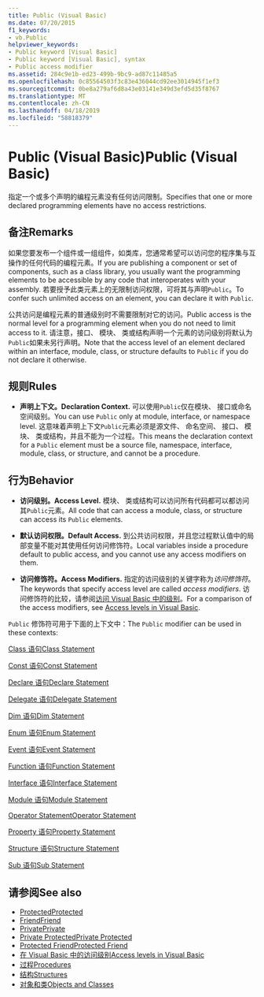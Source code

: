 ```yaml
---
title: Public (Visual Basic)
ms.date: 07/20/2015
f1_keywords:
- vb.Public
helpviewer_keywords:
- Public keyword [Visual Basic]
- Public keyword [Visual Basic], syntax
- Public access modifier
ms.assetid: 284c9e1b-ed23-499b-9bc9-ad87c11485a5
ms.openlocfilehash: 0c85564503f3c83e436044cd92ee3014945f1ef3
ms.sourcegitcommit: 0be8a279af6d8a43e03141e349d3efd5d35f8767
ms.translationtype: MT
ms.contentlocale: zh-CN
ms.lasthandoff: 04/18/2019
ms.locfileid: "58818379"
---
```

# <a name="public-visual-basic"></a><span data-ttu-id="1164c-102">Public (Visual Basic)</span><span class="sxs-lookup"><span data-stu-id="1164c-102">Public (Visual Basic)</span></span>
<span data-ttu-id="1164c-103">指定一个或多个声明的编程元素没有任何访问限制。</span><span class="sxs-lookup"><span data-stu-id="1164c-103">Specifies that one or more declared programming elements have no access restrictions.</span></span>  
  
## <a name="remarks"></a><span data-ttu-id="1164c-104">备注</span><span class="sxs-lookup"><span data-stu-id="1164c-104">Remarks</span></span>  
 <span data-ttu-id="1164c-105">如果您要发布一个组件或一组组件，如类库，您通常希望可以访问您的程序集与互操作的任何代码的编程元素。</span><span class="sxs-lookup"><span data-stu-id="1164c-105">If you are publishing a component or set of components, such as a class library, you usually want the programming elements to be accessible by any code that interoperates with your assembly.</span></span> <span data-ttu-id="1164c-106">若要授予此类元素上的无限制访问权限，可将其与声明`Public`。</span><span class="sxs-lookup"><span data-stu-id="1164c-106">To confer such unlimited access on an element, you can declare it with `Public`.</span></span>  
  
 <span data-ttu-id="1164c-107">公共访问是编程元素的普通级别时不需要限制对它的访问。</span><span class="sxs-lookup"><span data-stu-id="1164c-107">Public access is the normal level for a programming element when you do not need to limit access to it.</span></span> <span data-ttu-id="1164c-108">请注意，接口、 模块、 类或结构声明一个元素的访问级别将默认为`Public`如果未另行声明。</span><span class="sxs-lookup"><span data-stu-id="1164c-108">Note that the access level of an element declared within an interface, module, class, or structure defaults to `Public` if you do not declare it otherwise.</span></span>  
  
## <a name="rules"></a><span data-ttu-id="1164c-109">规则</span><span class="sxs-lookup"><span data-stu-id="1164c-109">Rules</span></span>  
  
-   <span data-ttu-id="1164c-110">**声明上下文。**</span><span class="sxs-lookup"><span data-stu-id="1164c-110">**Declaration Context.**</span></span> <span data-ttu-id="1164c-111">可以使用`Public`仅在模块、 接口或命名空间级别。</span><span class="sxs-lookup"><span data-stu-id="1164c-111">You can use `Public` only at module, interface, or namespace level.</span></span> <span data-ttu-id="1164c-112">这意味着声明上下文`Public`元素必须是源文件、 命名空间、 接口、 模块、 类或结构，并且不能为一个过程。</span><span class="sxs-lookup"><span data-stu-id="1164c-112">This means the declaration context for a `Public` element must be a source file, namespace, interface, module, class, or structure, and cannot be a procedure.</span></span>  
  
## <a name="behavior"></a><span data-ttu-id="1164c-113">行为</span><span class="sxs-lookup"><span data-stu-id="1164c-113">Behavior</span></span>  
  
-   <span data-ttu-id="1164c-114">**访问级别。**</span><span class="sxs-lookup"><span data-stu-id="1164c-114">**Access Level.**</span></span> <span data-ttu-id="1164c-115">模块、 类或结构可以访问所有代码都可以都访问其`Public`元素。</span><span class="sxs-lookup"><span data-stu-id="1164c-115">All code that can access a module, class, or structure can access its `Public` elements.</span></span>  
  
-   <span data-ttu-id="1164c-116">**默认访问权限。**</span><span class="sxs-lookup"><span data-stu-id="1164c-116">**Default Access.**</span></span> <span data-ttu-id="1164c-117">到公共访问权限，并且您过程默认值中的局部变量不能对其使用任何访问修饰符。</span><span class="sxs-lookup"><span data-stu-id="1164c-117">Local variables inside a procedure default to public access, and you cannot use any access modifiers on them.</span></span>  
  
-   <span data-ttu-id="1164c-118">**访问修饰符。**</span><span class="sxs-lookup"><span data-stu-id="1164c-118">**Access Modifiers.**</span></span> <span data-ttu-id="1164c-119">指定的访问级别的关键字称为*访问修饰符*。</span><span class="sxs-lookup"><span data-stu-id="1164c-119">The keywords that specify access level are called *access modifiers*.</span></span> <span data-ttu-id="1164c-120">访问修饰符的比较，请参阅[访问 Visual Basic 中的级别](../../../visual-basic/programming-guide/language-features/declared-elements/access-levels.md)。</span><span class="sxs-lookup"><span data-stu-id="1164c-120">For a comparison of the access modifiers, see [Access levels in Visual Basic](../../../visual-basic/programming-guide/language-features/declared-elements/access-levels.md).</span></span>  
  
 <span data-ttu-id="1164c-121">`Public` 修饰符可用于下面的上下文中：</span><span class="sxs-lookup"><span data-stu-id="1164c-121">The `Public` modifier can be used in these contexts:</span></span>  
  
 [<span data-ttu-id="1164c-122">Class 语句</span><span class="sxs-lookup"><span data-stu-id="1164c-122">Class Statement</span></span>](../../../visual-basic/language-reference/statements/class-statement.md)  
  
 [<span data-ttu-id="1164c-123">Const 语句</span><span class="sxs-lookup"><span data-stu-id="1164c-123">Const Statement</span></span>](../../../visual-basic/language-reference/statements/const-statement.md)  
  
 [<span data-ttu-id="1164c-124">Declare 语句</span><span class="sxs-lookup"><span data-stu-id="1164c-124">Declare Statement</span></span>](../../../visual-basic/language-reference/statements/declare-statement.md)  
  
 [<span data-ttu-id="1164c-125">Delegate 语句</span><span class="sxs-lookup"><span data-stu-id="1164c-125">Delegate Statement</span></span>](../../../visual-basic/language-reference/statements/delegate-statement.md)  
  
 [<span data-ttu-id="1164c-126">Dim 语句</span><span class="sxs-lookup"><span data-stu-id="1164c-126">Dim Statement</span></span>](../../../visual-basic/language-reference/statements/dim-statement.md)  
  
 [<span data-ttu-id="1164c-127">Enum 语句</span><span class="sxs-lookup"><span data-stu-id="1164c-127">Enum Statement</span></span>](../../../visual-basic/language-reference/statements/enum-statement.md)  
  
 [<span data-ttu-id="1164c-128">Event 语句</span><span class="sxs-lookup"><span data-stu-id="1164c-128">Event Statement</span></span>](../../../visual-basic/language-reference/statements/event-statement.md)  
  
 [<span data-ttu-id="1164c-129">Function 语句</span><span class="sxs-lookup"><span data-stu-id="1164c-129">Function Statement</span></span>](../../../visual-basic/language-reference/statements/function-statement.md)  
  
 [<span data-ttu-id="1164c-130">Interface 语句</span><span class="sxs-lookup"><span data-stu-id="1164c-130">Interface Statement</span></span>](../../../visual-basic/language-reference/statements/interface-statement.md)  
  
 [<span data-ttu-id="1164c-131">Module 语句</span><span class="sxs-lookup"><span data-stu-id="1164c-131">Module Statement</span></span>](../../../visual-basic/language-reference/statements/module-statement.md)  
  
 [<span data-ttu-id="1164c-132">Operator Statement</span><span class="sxs-lookup"><span data-stu-id="1164c-132">Operator Statement</span></span>](../../../visual-basic/language-reference/statements/operator-statement.md)  
  
 [<span data-ttu-id="1164c-133">Property 语句</span><span class="sxs-lookup"><span data-stu-id="1164c-133">Property Statement</span></span>](../../../visual-basic/language-reference/statements/property-statement.md)  
  
 [<span data-ttu-id="1164c-134">Structure 语句</span><span class="sxs-lookup"><span data-stu-id="1164c-134">Structure Statement</span></span>](../../../visual-basic/language-reference/statements/structure-statement.md)  
  
 [<span data-ttu-id="1164c-135">Sub 语句</span><span class="sxs-lookup"><span data-stu-id="1164c-135">Sub Statement</span></span>](../../../visual-basic/language-reference/statements/sub-statement.md)  
  
## <a name="see-also"></a><span data-ttu-id="1164c-136">请参阅</span><span class="sxs-lookup"><span data-stu-id="1164c-136">See also</span></span>

- [<span data-ttu-id="1164c-137">Protected</span><span class="sxs-lookup"><span data-stu-id="1164c-137">Protected</span></span>](../../../visual-basic/language-reference/modifiers/protected.md)
- [<span data-ttu-id="1164c-138">Friend</span><span class="sxs-lookup"><span data-stu-id="1164c-138">Friend</span></span>](../../../visual-basic/language-reference/modifiers/friend.md)
- [<span data-ttu-id="1164c-139">Private</span><span class="sxs-lookup"><span data-stu-id="1164c-139">Private</span></span>](../../../visual-basic/language-reference/modifiers/private.md)
- [<span data-ttu-id="1164c-140">Private Protected</span><span class="sxs-lookup"><span data-stu-id="1164c-140">Private Protected</span></span>](private-protected.md)
- [<span data-ttu-id="1164c-141">Protected Friend</span><span class="sxs-lookup"><span data-stu-id="1164c-141">Protected Friend</span></span>](protected-friend.md)
- [<span data-ttu-id="1164c-142">在 Visual Basic 中的访问级别</span><span class="sxs-lookup"><span data-stu-id="1164c-142">Access levels in Visual Basic</span></span>](../../../visual-basic/programming-guide/language-features/declared-elements/access-levels.md)
- [<span data-ttu-id="1164c-143">过程</span><span class="sxs-lookup"><span data-stu-id="1164c-143">Procedures</span></span>](../../../visual-basic/programming-guide/language-features/procedures/index.md)
- [<span data-ttu-id="1164c-144">结构</span><span class="sxs-lookup"><span data-stu-id="1164c-144">Structures</span></span>](../../../visual-basic/programming-guide/language-features/data-types/structures.md)
- [<span data-ttu-id="1164c-145">对象和类</span><span class="sxs-lookup"><span data-stu-id="1164c-145">Objects and Classes</span></span>](../../../visual-basic/programming-guide/language-features/objects-and-classes/index.md)

